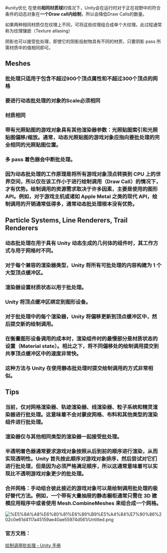 #unity优化
在使用**相同材质球**的情况下，Unity会在运行时对于正在视野中的符合条件的动态对象在**一个Draw call内绘制**，所以会降低Draw Calls的数量。

如果两种相同材质仅在纹理上不同，可将这些纹理组合成单个大纹理。此过程通常称为纹理镶嵌（Texture atlasing）

 阴影也可以接受批处理，即使它的阴影投射物具有不同的材质，只要阴影 pass 所需材质中的值相同即可。

## Meshes

### 批处理只适用于包含不超过900个顶点属性和不超过300个顶点的网格

### 要进行动态批处理的对象的Scale必须相同

### 材质相同

### 带有光照贴图的游戏对象具有其他渲染器参数：光照贴图索引和光照贴图偏移/缩放。通常，动态光照贴图的游戏对象应指向要批处理的完全相同的光照贴图位置。

### 多 pass 着色器会中断批处理。

### 因为动态批处理的工作原理是将所有游戏对象顶点转换到 CPU 上的世界空间，所以仅在该工作小于进行绘制调用（Draw Call）的情况下，才有优势。绘制调用的资源需求取决于许多因素，主要是使用的图形 API。例如，对于游戏主机或诸如 Apple Metal 之类的现代 API，绘制调用的开销通常低得多，通常动态批处理根本没有优势。

## Particle Systems, Line Renderers, Trail Renderers

### 动态批处理在用于具有 Unity 动态生成的几何体的组件时，其工作方式与用于网格时不同。

### 对于每个兼容的渲染器类型，Unity 将所有可批处理的内容构建为 1 个大型顶点缓冲区。

### 渲染器设置材质状态以用于批处理。

### Unity 将顶点缓冲区绑定到图形设备。

### 对于批处理中的每个渲染器，Unity 将偏移更新到顶点缓冲区中，然后提交新的绘制调用。

### 在衡量图形设备调用的成本时，渲染组件时的最慢部分是材质状态的设置（Material state）。相比之下，将不同偏移处的绘制调用提交到共享顶点缓冲区中的速度非常快。

### 这种方法与 Unity 在使用静态批处理时提交绘制调用的方式非常相似。

## Tips

### 当前，仅对网格渲染器、轨迹渲染器、线渲染器、粒子系统和精灵渲染器进行批处理。这意味着不会对蒙皮网格、布料和其他类型的渲染组件进行批处理。

### 渲染器仅与其他相同类型的渲染器一起接受批处理。

### 半透明着色器通常要求游戏对象按照从后到前的顺序进行渲染，从而实现透明性。Unity 首先按此顺序对游戏对象排序，然后尝试对它们进行批处理，但是因为必须严格满足顺序，所以这通常意味着可以实现比不透明游戏对象更少的批处理。

### 合并网格：手动组合彼此接近的游戏对象可以是绘制调用批处理的极好替代方法。例如，一个带有大量抽屉的静态橱柜通常只需在 3D 建模应用程序中或者使用 Mesh.CombineMeshes 来组合成一个网格。

![%E5%8A%A8%E6%80%81%E6%89%B9%E5%A4%84%E7%90%86%202c0e61d4117a45159ae40ae55974d561/Untitled.png](动态批处理流程图.png)

### 官方文档：

[绘制调用批处理 - Unity 手册](http://docs.unity3d.com/cn/current/Manual/DrawCallBatching.html)